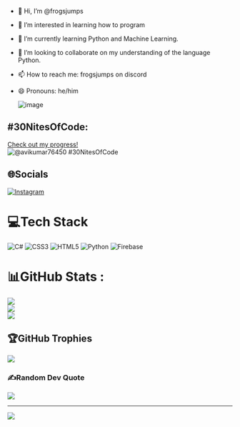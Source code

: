 - 👋 Hi, I’m @frogsjumps
- 👀 I’m interested in learning how to program
- 🌱 I’m currently learning Python and Machine Learning.
- 💞️ I’m looking to collaborate on my understanding of the language Python.
- 📫 How to reach me: frogsjumps on discord
- 😄 Pronouns: he/him

  ![image](https://github.com/user-attachments/assets/e6a0f4ab-06ac-4f9e-91ef-4b97043bac12)



## #30NitesOfCode:
  [Check out my progress!](https://www.codedex.io/@avikumar76450/30-nites-of-code)  
  ![@avikumar76450 #30NitesOfCode](https://www.codedex.io/api/petStatus?user=avikumar76450)



## 🌐Socials
[![Instagram](https://img.shields.io/badge/Instagram-%23E4405F.svg?logo=Instagram&logoColor=white)](https://instagram.com/avikum_) 

# 💻Tech Stack
![C#](https://img.shields.io/badge/c%23-%23239120.svg?style=plastic&logo=c-sharp&logoColor=white) ![CSS3](https://img.shields.io/badge/css3-%231572B6.svg?style=plastic&logo=css3&logoColor=white) ![HTML5](https://img.shields.io/badge/html5-%23E34F26.svg?style=plastic&logo=html5&logoColor=white) ![Python](https://img.shields.io/badge/python-3670A0?style=plastic&logo=python&logoColor=ffdd54) ![Firebase](https://img.shields.io/badge/firebase-%23039BE5.svg?style=plastic&logo=firebase)
# 📊GitHub Stats :
![](https://github-readme-stats.vercel.app/api?username=frogsjumps&theme=gotham&hide_border=false&include_all_commits=false&count_private=false)<br/>
![](https://github-readme-streak-stats.herokuapp.com/?user=frogsjumps&theme=gotham&hide_border=false)<br/>
![](https://github-readme-stats.vercel.app/api/top-langs/?username=frogsjumps&theme=gotham&hide_border=false&include_all_commits=false&count_private=false&layout=compact)

## 🏆GitHub Trophies
![](https://github-trophies.vercel.app/?username=frogsjumps&theme=matrix&no-frame=false&no-bg=true&margin-w=4)

### ✍️Random Dev Quote
![](https://quotes-github-readme.vercel.app/api?type=horizontal&theme=radical)


---
[![](https://visitcount.itsvg.in/api?id=frogsjumps&icon=0&color=0)](https://visitcount.itsvg.in)







